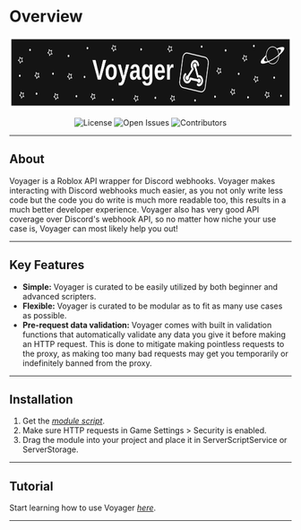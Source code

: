 # Overview

<p align="center" width="100%">
    <img id="voyager_thumbnail" src="assets/images/Voyager_Banner.svg" alt="Voyager" height="128em"/>
</p>

<p align="center">
    <img src="https://img.shields.io/github/license/Jodenee/Discohook?color=1e1e1e&style=for-the-badge" alt="License"/>
    <img src="https://img.shields.io/github/issues/jodenee/Voyager?style=for-the-badge&color=1e1e1e" alt="Open Issues"/>
    <img src="https://img.shields.io/github/contributors/Jodenee/Discohook?color=1e1e1e&style=for-the-badge" alt="Contributors"/>
</p>

---

## **About**

Voyager is a Roblox API wrapper for Discord webhooks. Voyager makes interacting with Discord webhooks much easier, as you not only write less code but the code you do write is much more readable too, this results in a much better developer experience. Voyager also has very good API coverage over Discord's webhook API, so no matter how niche your use case is, Voyager can most likely help you out!

---

## **Key Features**

- **Simple:** Voyager is curated to be easily utilized by both beginner and advanced scripters.
- **Flexible:** Voyager is curated to be modular as to fit as many use cases as possible.
- **Pre-request data validation:** Voyager comes with built in validation functions that automatically validate any data you give it before making an HTTP request. This is done to mitigate making pointless requests to the proxy, as making too many bad requests may get you temporarily or indefinitely banned from the proxy.

---

## **Installation**

1. Get the [*module script*](https://www.roblox.com/library/12390338563).
2. Make sure HTTP requests in Game Settings > Security is enabled.
3. Drag the module into your project and place it in ServerScriptService or ServerStorage.

---

## **Tutorial**

Start learning how to use Voyager [*here*](Tutorial/index.md).

---